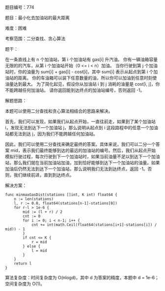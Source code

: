 题目编号：774

题目：最小化去加油站的最大距离

难度：困难

考察范围：二分查找、贪心算法

题干：

在一条直线上有 n 个加油站，第 i 个加油站有 gas[i] 升汽油。
你有一辆油箱容量无限的的汽车，从第 i 个加油站开始（0 <= i < n）加油。
当你行驶到第 j 个加油站时，你的油量为 sum[i] + gas[i] - cost[i]，其中 sum[i] 表示从起点到第 i 个加油站的距离。
你的车油箱可以装下任意数量的油，所以你可以加油到任意时刻使油量达到最大。
为了简化起见，假设你从加油站 i 到 j 消耗的油量是 cost[i, j]，你不能跨越任何加油站。
请你返回能到达终点的加油站编号，否则返回 -1。

解题思路：

本题可以使用二分查找和贪心算法相结合的思路来解决。

首先，我们可以发现，如果我们从起点开始，一直往前走，如果到了某个加油站 i，发现无法到达下一个加油站 j，那么说明从起点到 i 这段路程中的任意一个加油站都无法到达 j，因为我们不能跨越任何加油站。

因此，我们可以使用二分查找来确定最终的答案。具体来说，我们可以二分一个答案 mid，表示我们最终能够到达的最远的加油站的编号。然后，我们从起点开始模拟行驶过程，每次行驶到下一个加油站时，如果当前油量不足以到达下一个加油站，那么我们就在当前加油站加油，加到恰好能够到达下一个加油站的油量。如果加油后仍然无法到达下一个加油站，那么说明我们无法到达终点，返回 -1。否则，我们继续前进，直到到达终点。

解决方案：

```
func minmaxGasDist(stations []int, K int) float64 {
    n := len(stations)
    l, r := 0.0, float64(stations[n-1]-stations[0])
    for r-l > 1e-6 {
        mid := (l + r) / 2
        cnt := 0
        for i := 0; i < n-1; i++ {
            cnt += int(math.Ceil(float64(stations[i+1]-stations[i]) / mid)) - 1
        }
        if cnt <= K {
            r = mid
        } else {
            l = mid
        }
    }
    return l
}
```

算法复杂度：时间复杂度为 O(nlogd)，其中 d 为答案的精度，本题中 d = 1e-6；空间复杂度为 O(1)。